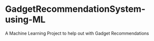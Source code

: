 # GadgetRecommendationSystem-using-ML
A Machine Learning Project to help out with Gadget Recommendations 
